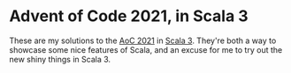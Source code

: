# Advent of Code 2021, in Scala 3

These are my solutions to the [AoC 2021](https://adventofcode.com/2021) in [Scala 3](https://docs.scala-lang.org/scala3/reference/overview.html).
They're both a way to showcase some nice features of Scala, and an excuse for me to try out the new shiny things in Scala 3.

